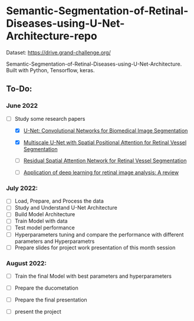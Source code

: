 # Semantic-Segmentation-of-Retinal-Diseases-using-U-Net-Architecture-repo
Dataset: https://drive.grand-challenge.org/

Semantic-Segmentation-of-Retinal-Diseases-using-U-Net-Architecture. Built with Python, Tensorflow, keras.

## To-Do:
### June 2022
 - [ ] Study some research papers
   - [x] [U-Net: Convolutional Networks for Biomedical Image Segmentation](https://arxiv.org/abs/1505.04597)
   - [x] [Multiscale U-Net with Spatial Positional Attention for Retinal Vessel Segmentation](https://www.researchgate.net/publication/357721268_Multiscale_U-Net_with_Spatial_Positional_Attention_for_Retinal_Vessel_Segmentationn)
   - [ ] [Residual Spatial Attention Network for Retinal Vessel Segmentation](https://www.researchgate.net/publication/344325514_Residual_Spatial_Attention_Network_for_Retinal_Vessel_Segmentation)
   - [ ] [Application of deep learning for retinal image analysis: A review](https://www.sciencedirect.com/science/article/pii/S1574013719301327?casa_token=cb02NjE3lmkAAAAA:45LIY-M8u0ERQdN0_OZxY5xtia9drd07IM9BMZF-O6rxwLQx5YPoK7srwGW3B5u42SL50N1he48)



### July 2022:
 - [ ] Load, Prepare, and Process the data
 - [ ] Study and Understand U-Net Architecture
 - [ ] Build Model Architecture
 - [ ] Train Model with data 
 - [ ] Test model performance
 - [ ] Hyperparameters tuning and compare the performance with different parameters and Hyperparametrs
 - [ ] Prepare slides for project work presentation of this month session
 
### August 2022:
 - [ ] Train the final Model with best parameters and hyperparameters
 - [ ] Prepare the ducometation
 - [ ] Prepare the final presentation
 - [ ] present the project
 
